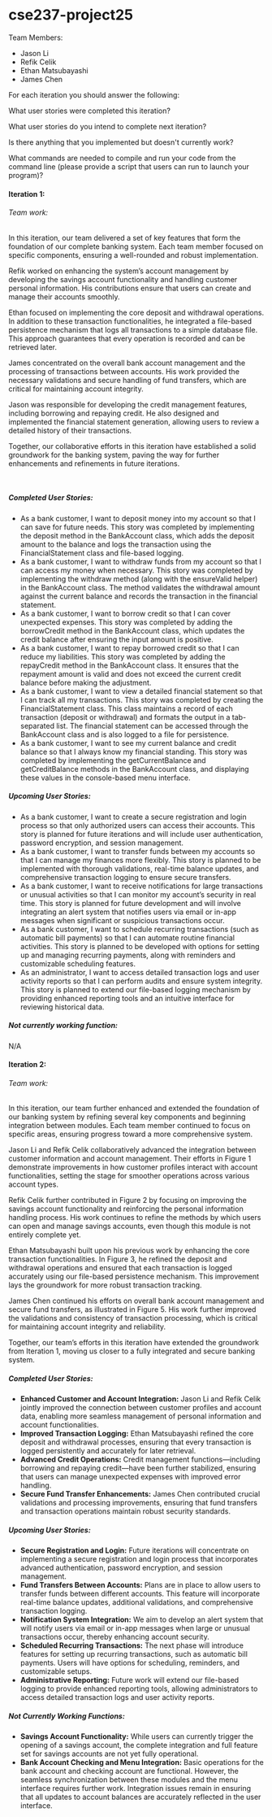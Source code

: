 # cse237-project25

Team Members:

* Jason Li  
* Refik Celik
* Ethan Matsubayashi
* James Chen

For each iteration you should answer the following:

What user stories were completed this iteration?

What user stories do you intend to complete next iteration?

Is there anything that you implemented but doesn't currently work?

What commands are needed to compile and run your code from the command line (please provide a script that users can run to launch your program)?



#### Iteration 1:

###### Team work:

In this iteration, our team delivered a set of key features that form the foundation of our complete banking system. Each team member focused on specific components, ensuring a well-rounded and robust implementation.

Refik worked on enhancing the system’s account management by developing the savings account functionality and handling customer personal information. His contributions ensure that users can create and manage their accounts smoothly.

Ethan focused on implementing the core deposit and withdrawal operations. In addition to these transaction functionalities, he integrated a file-based persistence mechanism that logs all transactions to a simple database file. This approach guarantees that every operation is recorded and can be retrieved later.

James concentrated on the overall bank account management and the processing of transactions between accounts. His work provided the necessary validations and secure handling of fund transfers, which are critical for maintaining account integrity.

Jason was responsible for developing the credit management features, including borrowing and repaying credit. He also designed and implemented the financial statement generation, allowing users to review a detailed history of their transactions.

Together, our collaborative efforts in this iteration have established a solid groundwork for the banking system, paving the way for further enhancements and refinements in future iterations.

​	

##### Completed User Stories:

- As a bank customer, I want to deposit money into my account so that I can save for future needs. This story was completed by implementing the deposit method in the BankAccount class, which adds the deposit amount to the balance and logs the transaction using the FinancialStatement class and file-based logging.
- As a bank customer, I want to withdraw funds from my account so that I can access my money when necessary. This story was completed by implementing the withdraw method (along with the ensureValid helper) in the BankAccount class. The method validates the withdrawal amount against the current balance and records the transaction in the financial statement.
- As a bank customer, I want to borrow credit so that I can cover unexpected expenses. This story was completed by adding the borrowCredit method in the BankAccount class, which updates the credit balance after ensuring the input amount is positive.
- As a bank customer, I want to repay borrowed credit so that I can reduce my liabilities. This story was completed by adding the repayCredit method in the BankAccount class. It ensures that the repayment amount is valid and does not exceed the current credit balance before making the adjustment.
- As a bank customer, I want to view a detailed financial statement so that I can track all my transactions. This story was completed by creating the FinancialStatement class. This class maintains a record of each transaction (deposit or withdrawal) and formats the output in a tab-separated list. The financial statement can be accessed through the BankAccount class and is also logged to a file for persistence.
- As a bank customer, I want to see my current balance and credit balance so that I always know my financial standing. This story was completed by implementing the getCurrentBalance and getCreditBalance methods in the BankAccount class, and displaying these values in the console-based menu interface.



##### Upcoming User Stories:

- As a bank customer, I want to create a secure registration and login process so that only authorized users can access their accounts. This story is planned for future iterations and will include user authentication, password encryption, and session management. 
- As a bank customer, I want to transfer funds between my accounts so that I can manage my finances more flexibly. This story is planned to be implemented with thorough validations, real-time balance updates, and comprehensive transaction logging to ensure secure transfers.
- As a bank customer, I want to receive notifications for large transactions or unusual activities so that I can monitor my account’s security in real time. This story is planned for future development and will involve integrating an alert system that notifies users via email or in-app messages when significant or suspicious transactions occur.
- As a bank customer, I want to schedule recurring transactions (such as automatic bill payments) so that I can automate routine financial activities. This story is planned to be developed with options for setting up and managing recurring payments, along with reminders and customizable scheduling features.
- As an administrator, I want to access detailed transaction logs and user activity reports so that I can perform audits and ensure system integrity. This story is planned to extend our file-based logging mechanism by providing enhanced reporting tools and an intuitive interface for reviewing historical data.



##### Not currently working function:

N/A





#### Iteration 2:

###### Team work:

In this iteration, our team further enhanced and extended the foundation of our banking system by refining several key components and beginning integration between modules. Each team member continued to focus on specific areas, ensuring progress toward a more comprehensive system.

Jason Li and Refik Celik collaboratively advanced the integration between customer information and account management. Their efforts in Figure 1 demonstrate improvements in how customer profiles interact with account functionalities, setting the stage for smoother operations across various account types.

Refik Celik further contributed in Figure 2 by focusing on improving the savings account functionality and reinforcing the personal information handling process. His work continues to refine the methods by which users can open and manage savings accounts, even though this module is not entirely complete yet.

Ethan Matsubayashi built upon his previous work by enhancing the core transaction functionalities. In Figure 3, he refined the deposit and withdrawal operations and ensured that each transaction is logged accurately using our file-based persistence mechanism. This improvement lays the groundwork for more robust transaction tracking.

James Chen continued his efforts on overall bank account management and secure fund transfers, as illustrated in Figure 5. His work further improved the validations and consistency of transaction processing, which is critical for maintaining account integrity and reliability.

Together, our team’s efforts in this iteration have extended the groundwork from Iteration 1, moving us closer to a fully integrated and secure banking system.



##### Completed User Stories:

- **Enhanced Customer and Account Integration:**
   Jason Li and Refik Celik jointly improved the connection between customer profiles and account data, enabling more seamless management of personal information and account functionalities.
- **Improved Transaction Logging:**
   Ethan Matsubayashi refined the core deposit and withdrawal processes, ensuring that every transaction is logged persistently and accurately for later retrieval.
- **Advanced Credit Operations:**
   Credit management functions—including borrowing and repaying credit—have been further stabilized, ensuring that users can manage unexpected expenses with improved error handling.
- **Secure Fund Transfer Enhancements:**
   James Chen contributed crucial validations and processing improvements, ensuring that fund transfers and transaction operations maintain robust security standards.



##### Upcoming User Stories:

- **Secure Registration and Login:**
   Future iterations will concentrate on implementing a secure registration and login process that incorporates advanced authentication, password encryption, and session management.
- **Fund Transfers Between Accounts:**
   Plans are in place to allow users to transfer funds between different accounts. This feature will incorporate real-time balance updates, additional validations, and comprehensive transaction logging.
- **Notification System Integration:**
   We aim to develop an alert system that will notify users via email or in-app messages when large or unusual transactions occur, thereby enhancing account security.
- **Scheduled Recurring Transactions:**
   The next phase will introduce features for setting up recurring transactions, such as automatic bill payments. Users will have options for scheduling, reminders, and customizable setups.
- **Administrative Reporting:**
   Future work will extend our file-based logging to provide enhanced reporting tools, allowing administrators to access detailed transaction logs and user activity reports.



##### Not Currently Working Functions:

- **Savings Account Functionality:**
   While users can currently trigger the opening of a savings account, the complete integration and full feature set for savings accounts are not yet fully operational.
- **Bank Account Checking and Menu Integration:**
   Basic operations for the bank account and checking account are functional. However, the seamless synchronization between these modules and the menu interface requires further work. Integration issues remain in ensuring that all updates to account balances are accurately reflected in the user interface.
